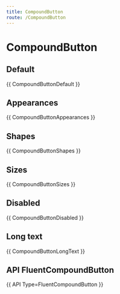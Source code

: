 ```yaml
---
title: CompoundButton
route: /CompoundButton 
---
```


# CompoundButton

## Default

{{ CompoundButtonDefault }}

## Appearances
{{ CompoundButtonAppearances }}

## Shapes
{{ CompoundButtonShapes }}

## Sizes
{{ CompoundButtonSizes }}

## Disabled
{{ CompoundButtonDisabled }}

## Long text
{{ CompoundButtonLongText }}

## API FluentCompoundButton

{{ API Type=FluentCompoundButton }}

